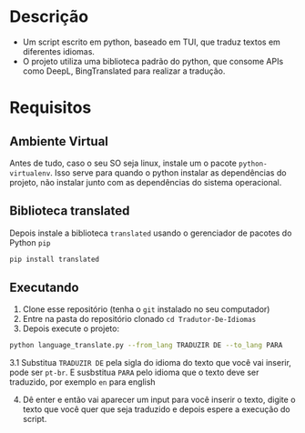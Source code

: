 # Descrição
- Um script escrito em python, baseado em TUI, que traduz textos em diferentes idiomas.
- O projeto utiliza uma biblioteca padrão do python, que consome APIs como DeepL, BingTranslated para realizar a tradução.  

# Requisitos
## Ambiente Virtual
Antes de tudo, caso o seu SO seja linux, instale um o pacote `python-virtualenv`. Isso serve para quando o python instalar as dependências do projeto, não instalar junto com as dependências do sistema operacional.
## Biblioteca translated
Depois instale a biblioteca `translated` usando o gerenciador de pacotes do Python `pip`
```bash
pip install translated
```
## Executando
1. Clone esse repositório (tenha o `git` instalado no seu computador) 
2. Entre na pasta do repositório clonado `cd Tradutor-De-Idiomas`
3. Depois execute o projeto:   
```bash
python language_translate.py --from_lang TRADUZIR DE --to_lang PARA   
```
3.1 Substitua `TRADUZIR DE` pela sigla do idioma do texto que você vai inserir, pode ser `pt-br`. E susbstitua `PARA` pelo idioma que o texto deve ser traduzido, por exemplo `en` para english

4. Dê enter e então vai aparecer um input para você inserir o texto, digite o texto que você quer que seja traduzido e depois espere a execução do script.
